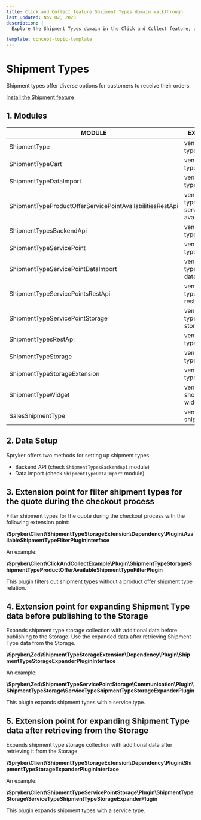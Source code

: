 ```yaml
---
title: Click and Collect feature Shipment Types domain walkthrough
last_updated: Nov 02, 2023
description: |
  Explore the Shipment Types domain in the Click and Collect feature, understanding the various options available to customers for receiving their orders. This guide provides comprehensive details on installing the Shipment feature, delving into the associated modules, and showcasing different data setup methods. Additionally, discover key extension points for customizing Shipment Types behavior during the checkout process.

template: concept-topic-template
---
```


# Shipment Types

Shipment types offer diverse options for customers to receive their orders.

[Install the Shipment feature](/docs/pbc/all/install-features/{{page.version}}/install-the-shipment-feature.html)

## 1. Modules

| MODULE                                                    | EXPECTED DIRECTORY                                                               |
|-----------------------------------------------------------|----------------------------------------------------------------------------------|
| ShipmentType                                              | vendor/spryker/shipment-type                                                     |
| ShipmentTypeCart                                          | vendor/spryker/shipment-type-cart                                                |
| ShipmentTypeDataImport                                    | vendor/spryker/shipment-type-data-import                                         |
| ShipmentTypeProductOfferServicePointAvailabilitiesRestApi | vendor/spryker/shipment-type-product-offer-service-point-availabilities-rest-api |
| ShipmentTypesBackendApi                                   | vendor/spryker/shipment-type-backend-api                                         |
| ShipmentTypeServicePoint                                  | vendor/spryker/shipment-type-service-point                                       |
| ShipmentTypeServicePointDataImport                        | vendor/spryker/shipment-type-service-point-data-import                           |
| ShipmentTypeServicePointsRestApi                          | vendor/spryker/shipment-type-service-points-rest-api                             |
| ShipmentTypeServicePointStorage                           | vendor/spryker/shipment-type-service-point-storage                               |
| ShipmentTypesRestApi                                      | vendor/spryker/shipment-type-rest-api                                            |
| ShipmentTypeStorage                                       | vendor/spryker/shipment-type-storage                                             |
| ShipmentTypeStorageExtension                              | vendor/spryker/shipment-type-extension                                           |
| ShipmentTypeWidget                                        | vendor/spryker-shop/shipment-type-widget                                         |
| SalesShipmentType                                         | vendor/spryker/sales-shipment-type                                               |

## 2. Data Setup

Spryker offers two methods for setting up shipment types:
- Backend API (check `ShipmentTypesBackendApi` module)
- Data import (check `ShipmentTypeDataImport` module)

## 3. Extension point for filter shipment types for the quote during the checkout process

Filter shipment types for the quote during the checkout process with the following extension point:

**\Spryker\Client\ShipmentTypeStorageExtension\Dependency\Plugin\AvailableShipmentTypeFilterPluginInterface**

An example:

**\Spryker\Client\ClickAndCollectExample\Plugin\ShipmentTypeStorage\ShipmentTypeProductOfferAvailableShipmentTypeFilterPlugin**

This plugin filters out shipment types without a product offer shipment type relation.

## 4. Extension point for expanding Shipment Type data before publishing to the Storage

Expands shipment type storage collection with additional data before publishing to the Storage.
Use the expanded data after retrieving Shipment Type data from the Storage.

**\Spryker\Zed\ShipmentTypeStorageExtension\Dependency\Plugin\ShipmentTypeStorageExpanderPluginInterface**

An example:

**\Spryker\Zed\ShipmentTypeServicePointStorage\Communication\Plugin\ShipmentTypeStorage\ServiceTypeShipmentTypeStorageExpanderPlugin**

This plugin expands shipment types with a service type.

## 5. Extension point for expanding Shipment Type data after retrieving from the Storage

Expands shipment type storage collection with additional data after retrieving it from the Storage.

**\Spryker\Client\ShipmentTypeStorageExtension\Dependency\Plugin\ShipmentTypeStorageExpanderPluginInterface**

An example:

**\Spryker\Client\ShipmentTypeServicePointStorage\Plugin\ShipmentTypeStorage\ServiceTypeShipmentTypeStorageExpanderPlugin**

This plugin expands shipment types with a service type.
